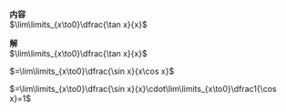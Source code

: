 **内容**  
$\lim\limits_{x\to0}\dfrac{\tan x}{x}$  
  
**解**  
$\lim\limits_{x\to0}\dfrac{\tan x}{x}$  
  
$=\lim\limits_{x\to0}\dfrac{\sin x}{x\cos x}$  
  
$=\lim\limits_{x\to0}\dfrac{\sin x}{x}\cdot\lim\limits_{x\to0}\dfrac1{\cos x}=1$  
